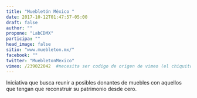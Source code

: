 ```yaml
---
title: "Muebletón México "
date: 2017-10-12T01:47:57-05:00
draft: false
author: ""
propone: "LabCDMX"
participa: ""
head_image: false
sitio: "www.muebleton.mx/"
facebook: ""
twitter: "MuebletonMexico"
vimeo: /239022042  #necesita ser codigo de origen de vimeo (el chiquito)
---
```

Iniciativa que busca reunir a posibles donantes de muebles con aquellos que tengan que reconstruir su patrimonio desde cero.

